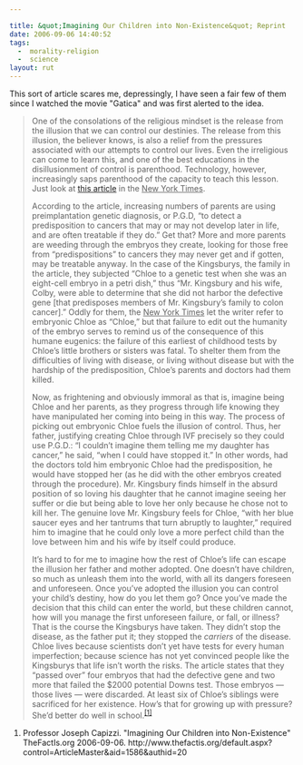 ```yaml
---

title: &quot;Imagining Our Children into Non-Existence&quot; Reprint
date: 2006-09-06 14:40:52
tags:
  -  morality-religion
  -  science
layout: rut
---
```


This sort of article scares me, depressingly, I have seen a fair few of them since I watched the movie "Gatica" and was first alerted to the idea.

<blockquote><p>One of the consolations of the religious mindset is the release from the illusion that we can control our destinies. The release from this illusion, the believer knows, is also a relief from the pressures associated with our attempts to control our lives. Even the irreligious can come to learn this, and one of the best educations in the disillusionment of control is parenthood. Technology, however, increasingly saps parenthood of the capacity to teach this lesson. Just look at <a href="http://www.nytimes.com/2006/09/03/health/03gene.web.html?hp&ex=1157256000&en=582ae2bde7683d27&ei=5094&partner=homepage">this article</a> in the <span style="text-decoration: underline;">New York Times</span>.</p>
<p>According to the article, increasing numbers of parents are using preimplantation genetic diagnosis, or P.G.D, “to detect a predisposition to cancers that may or may not develop later in life, and are often treatable if they do.” Get that? More and more parents are weeding through the embryos they create, looking for those free from “predispositions” to cancers they may never get and if gotten, may be treatable anyway. In the case of the Kingsburys, the family in the article, they subjected “Chloe to a genetic test when she was an eight-cell embryo in a petri dish,” thus “Mr. Kingsbury and his wife, Colby, were able to determine that she did not harbor the defective gene [that predisposes members of Mr. Kingsbury’s family to colon cancer].” Oddly for them, the <span style="text-decoration: underline;">New York Times</span> let the writer refer to embryonic Chloe as “Chloe,” but that failure to edit out the humanity of the embryo serves to remind us of the consequence of this humane eugenics: the failure of this earliest of childhood tests by Chloe’s little brothers or sisters was fatal. To shelter them from the difficulties of living with disease, or living without disease but with the hardship of the predisposition, Chloe’s parents and doctors had them killed.</p>
<p>Now, as frightening and obviously immoral as that is, imagine being Chloe and her parents, as they progress through life knowing they have manipulated her coming into being in this way. The process of picking out embryonic Chloe fuels the illusion of control. Thus, her father, justifying creating Chloe through IVF precisely so they could use P.G.D.: “I couldn’t imagine them telling me my daughter has cancer,” he said, “when I could have stopped it.” In other words, had the doctors told him embryonic Chloe had the predisposition, he would have stopped her (as he did with the other embryos created through the procedure). Mr. Kingsbury finds himself in the absurd position of so loving his daughter that he cannot imagine seeing her suffer or die but being able to love her only because he chose not to kill her. The genuine love Mr. Kingsbury feels for Chloe, “with her blue saucer eyes and her tantrums that turn abruptly to laughter,” required him to imagine that he could only love a more perfect child than the love between him and his wife by itself could produce.</p>
<p>It’s hard to for me to imagine how the rest of Chloe’s life can escape the illusion her father and mother adopted. One doesn’t have children, so much as unleash them into the world, with all its dangers foreseen and unforeseen. Once you’ve adopted the illusion you can control your child’s destiny, how do you let them go? Once you’ve made the decision that this child can enter the world, but these children cannot, how will you manage the first unforeseen failure, or fall, or illness? That is the course the Kingsburys have taken. They didn’t stop the disease, as the father put it; they stopped the <span style="font-style: italic;">carriers</span> of the disease. Chloe lives because scientists don’t yet have tests for every human imperfection; because science has not yet convinced people like the Kingsburys that life isn’t worth the risks. The article states that they “passed over” four embryos that had the defective gene and two more that failed the $2000 potential Downs test. Those embryos &mdash; those lives &mdash; were discarded. At least six of Chloe’s siblings were sacrificed for her existence. How’s that for growing up with pressure? She’d better do well in school.<sup><a href="http://www.thefactis.org/default.aspx?control=ArticleMaster&aid=1586&authid=20" title="Imagining Our Children into Non-Existence">[1]</a></sup></p></blockquote>

<div class="postrefs">
<ol>
<li>Professor Joseph Capizzi.  "Imagining Our Children into Non-Existence" TheFactIs.org 2006-09-06.  http://www.thefactis.org/default.aspx?control=ArticleMaster&aid=1586&authid=20</li>
</ol>
</div>

